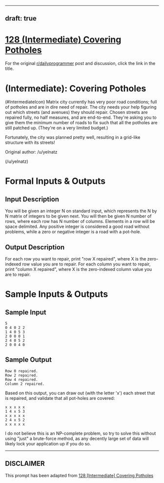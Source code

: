 ---
draft: true
----

# [128 (Intermediate) Covering Potholes](https://www.reddit.com/r/dailyprogrammer/comments/1g7gyi/061213_challenge_128_intermediate_covering/)

For the original [r/dailyprogrammer](https://www.reddit.com/r/dailyprogrammer/) post and discussion, click the link in the title.

#  (Intermediate): Covering Potholes
(#IntermediateIcon)
Matrix city currently has very poor road conditions; full of potholes and are in dire need of repair. The city needs your help figuring out which streets (and avenues) they should repair. Chosen streets are repaired fully, no half measures, and are end-to-end. They're asking you to give them the minimum number of roads to fix such that all the potholes are still patched up. (They're on a very limited budget.)

Fortunately, the city was planned pretty well, resulting in a grid-like structure with its streets!

Original author: /u/yelnatz

(/u/yelnatz)
# Formal Inputs & Outputs
## Input Description
You will be given an integer N on standard input, which represents the N by N matrix of integers to be given next. You will then be given N number of rows, where each row has N number of columns. Elements in a row will be space delimited. Any positive integer is considered a good road without problems, while a zero or negative integer is a road with a pot-hole.

## Output Description
For each row you want to repair, print "row X repaired", where X is the zero-indexed row value you are to repair. For each column you want to repair, print "column X repaired", where X is the zero-indexed column value you are to repair.

# Sample Inputs & Outputs
## Sample Input

```
5
0 4 0 2 2    
1 4 0 5 3    
2 0 0 0 1    
2 4 0 5 2    
2 0 0 4 0
```
## Sample Output

```
Row 0 repaired.
Row 2 repaired.
Row 4 repaired.
Column 2 repaired.
```
Based on this output, you can draw out (with the letter 'x') each street that is repaired, and validate that all pot-holes are covered:


```
x x x x x    
1 4 x 5 3    
x x x x x    
2 4 x 5 2    
x x x x x
```
I do not believe this is an NP-complete problem, so try to solve this without using "just" a brute-force method, as any decently large set of data will likely lock your application up if you do so.


----
## **DISCLAIMER**
This prompt has been adapted from [128 [Intermediate] Covering Potholes](https://www.reddit.com/r/dailyprogrammer/comments/1g7gyi/061213_challenge_128_intermediate_covering/
)
